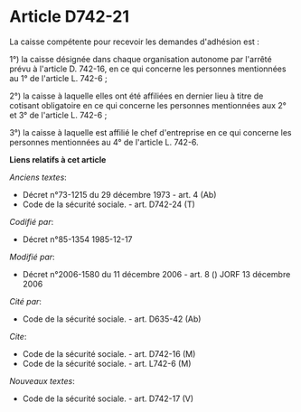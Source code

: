 # Article D742-21

La caisse compétente pour recevoir les demandes d'adhésion est :

1°) la caisse désignée dans chaque organisation autonome par l'arrêté prévu à l'article D. 742-16, en ce qui concerne les
personnes mentionnées au 1° de l'article L. 742-6 ; 

2°) la caisse à laquelle elles ont été affiliées en dernier lieu à titre de cotisant obligatoire en ce qui concerne les
personnes mentionnées aux 2° et 3° de l'article L. 742-6 ; 

3°) la caisse à laquelle est affilié le chef d'entreprise en ce qui concerne les personnes mentionnées au 4° de l'article L.
742-6.

**Liens relatifs à cet article**

_Anciens textes_:

  - Décret n°73-1215 du 29 décembre 1973 - art. 4 (Ab)
  - Code de la sécurité sociale. - art. D742-24 (T)

_Codifié par_:

  - Décret n°85-1354 1985-12-17

_Modifié par_:

  - Décret n°2006-1580 du 11 décembre 2006 - art. 8 () JORF 13 décembre 2006

_Cité par_:

  - Code de la sécurité sociale. - art. D635-42 (Ab)

_Cite_:

  - Code de la sécurité sociale. - art. D742-16 (M)
  - Code de la sécurité sociale. - art. L742-6 (M)

_Nouveaux textes_:

  - Code de la sécurité sociale. - art. D742-17 (V)
